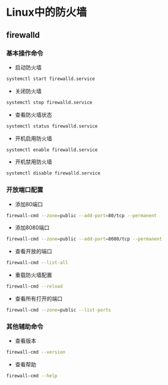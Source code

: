 # Linux中的防火墙

## firewalld

### 基本操作命令

- 启动防火墙

```bash
systemctl start firewalld.service
```

- 关闭防火墙

```bash
systemctl stop firewalld.service
```

- 查看防火墙状态

```bash
systemctl status firewalld.service
```

- 开机启用防火墙

```bash
systemctl enable firewalld.service
```

- 开机禁用防火墙

```bash
systemctl disable firewalld.service
```

### 开放端口配置

- 添加80端口

```bash
firewall-cmd --zone=public --add-port=80/tcp --permanent
```

- 添加8080端口

```bash
firewall-cmd --zone=public --add-port=8080/tcp --permanent 
```

- 查看开放的端口

```bash
firewall-cmd --list-all
```

- 重载防火墙配置

```bash
firewall-cmd --reload
```

- 查看所有打开的端口

```bash
firewall-cmd --zone=public --list-ports
```

### 其他辅助命令

- 查看版本

```bash
firewall-cmd --version
```

- 查看帮助

```bash
firewall-cmd --help
```